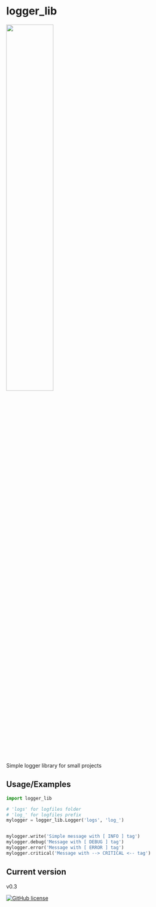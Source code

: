 # logger_lib
<img src="https://user-images.githubusercontent.com/112612414/203007923-089b7b0c-dab7-4648-8938-2de1daffd52d.png" width=50% height=50%>

Simple logger library for small projects

## Usage/Examples

```python
import logger_lib

# 'logs' for logfiles folder
# 'log_' for logfiles prefix
mylogger = logger_lib.Logger('logs', 'log_')


mylogger.write('Simple message with [ INFO ] tag')
mylogger.debug('Message with [ DEBUG ] tag')
mylogger.error('Message with [ ERROR ] tag')
mylogger.critical('Message with --> CRITICAL <-- tag')
```

## Current version
v0.3


<a href="https://github.com/iamantonreznik/logger_lib/blob/main/LICENSE"><img alt="GitHub license" src="https://img.shields.io/github/license/iamantonreznik/logger_lib?style=for-the-badge"></a><br>

